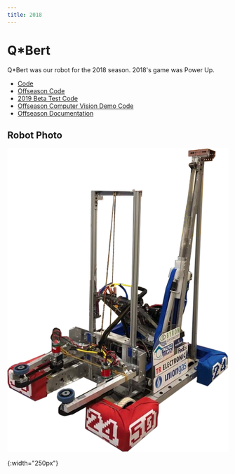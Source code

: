 ```yaml
---
title: 2018
---
```



# Q*Bert
Q*Bert was our robot for the 2018 season.
2018's game was Power Up.

 - [Code](https://github.com/frc5024/PowerUp)
 - [Offseason Code](https://github.com/frc5024/PowerUp-Offseason)
 - [2019 Beta Test Code](https://github.com/ewpratten/Barebonesfrc)
 - [Offseason Computer Vision Demo Code](https://github.com/Ewpratten/RioCV-PI)
 - [Offseason Documentation](https://ewpratten.github.io/barebonesFRC/html/)

## Robot Photo
![robot]

[robot]: /assets/images/robots/qbert.png
{:width="250px"}